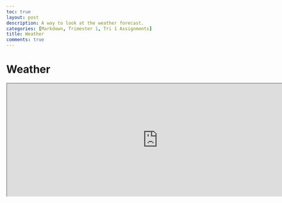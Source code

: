 ```yaml
---
toc: true
layout: post
description: A way to look at the weather forecast.
categories: [Markdown, Trimester 1, Tri 1 Assignments]
title: Weather
comments: true
---
```


# Weather

<html>
<body>
   <div class = "wunderground-iframe">
      <iframe src = "https://www.google.com?igu=1" width="800" height="300">
   
   <!-- <embed type="text/html" src="https://www.wunderground.com/forecast/us/ca/san-diego/KCASANDI498" width="800" height="300">

   <embed type="text/html" src="https://www.wunderground.com/weather/us/ca/san-diego/KCASANDI498" width="500" height="200"> -->

</body>
</html>
